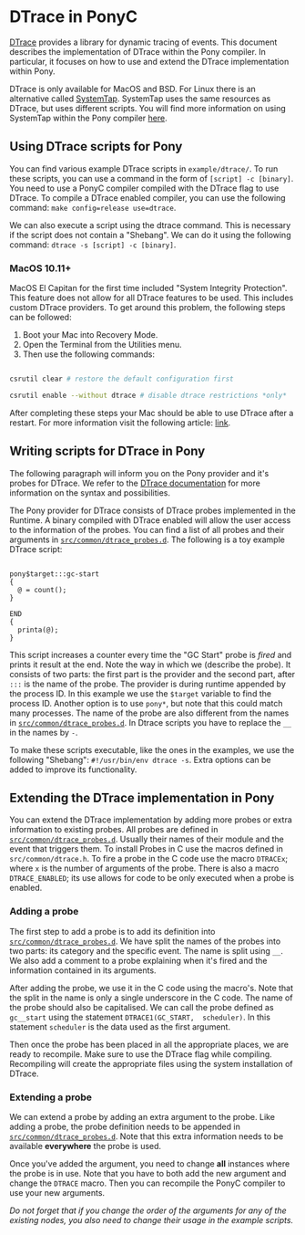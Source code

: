 # DTrace in PonyC

[DTrace](http://dtrace.org/guide/preface.html) provides a library for dynamic
tracing of events. This document describes the implementation of DTrace within
the Pony compiler. In particular, it focuses on how to use and extend the DTrace
implementation within Pony.

DTrace is only available for MacOS and BSD. For Linux there is an alternative
called [SystemTap](https://sourceware.org/systemtap/). SystemTap uses the same
resources as DTrace, but uses different scripts. You will find more information
on using SystemTap within the Pony compiler [here](../systemtap/README.md).

## Using DTrace scripts for Pony

You can find various example DTrace scripts in `example/dtrace/`. To run these
scripts, you can use a command in the form of `[script] -c [binary]`. You need
to use a PonyC compiler compiled with the DTrace flag to use DTrace. To compile
a DTrace enabled compiler, you can use the following command: `make
config=release use=dtrace`.

We can also execute a script using the dtrace command. This is necessary if the
script does not contain a "Shebang". We can do it using the following command:
`dtrace -s [script] -c [binary]`.

### MacOS 10.11+

MacOS El Capitan for the first time included "System Integrity Protection". This
feature does not allow for all DTrace features to be used. This includes custom
DTrace providers. To get around this problem, the following steps can be
followed:

1. Boot your Mac into Recovery Mode.
2. Open the Terminal from the Utilities menu.
3. Then use the following commands:

```bash

csrutil clear # restore the default configuration first

csrutil enable --without dtrace # disable dtrace restrictions *only*

```

After completing these steps your Mac should be able to use DTrace after a
restart. For more information visit the following article:
[link](http://internals.exposed/blog/dtrace-vs-sip.html).

## Writing scripts for DTrace in Pony

The following paragraph will inform you on the Pony provider and it's probes for
DTrace. We refer to the [DTrace
documentation](http://dtrace.org/guide/preface.html) for more information on the
syntax and possibilities.

The Pony provider for DTrace consists of DTrace probes implemented in the
Runtime. A binary compiled with DTrace enabled will allow the user access to the
information of the probes. You can find a list of all probes and their arguments
in [`src/common/dtrace_probes.d`](../../src/common/dtrace_probes.d).  The
following is a toy example DTrace script:

```

pony$target:::gc-start
{
  @ = count();
}

END
{
  printa(@);
}

```

This script increases a counter every time the "GC Start" probe is *fired* and
prints it result at the end. Note the way in which we (describe the probe). It
consists of two parts: the first part is the provider and the second part, after `:::`
is the name of the probe. The provider is during runtime appended by the process
ID. In this example we use the `$target` variable to find the process ID.
Another option is to use `pony*`, but note that this could match many processes.
The name of the probe are also different from the names in
[`src/common/dtrace_probes.d`](../../src/common/dtrace_probes.d). In Dtrace
scripts you have to replace the `__` in the names by `-`.

To make these scripts executable, like the ones in the examples, we use the
following "Shebang": `#!/usr/bin/env dtrace -s`. Extra options can be added to
improve its functionality.

## Extending the DTrace implementation in Pony

You can extend the DTrace implementation by adding more probes or extra
information to existing probes.  All probes are defined in
[`src/common/dtrace_probes.d`](../../src/common/dtrace_probes.d). Usually their
names of their module and the event that triggers them. To install Probes in C
use the macros defined in `src/common/dtrace.h`.  To fire a probe in the C code
use the macro `DTRACEx`; where `x` is the number of arguments of  the probe.
There is also a macro `DTRACE_ENABLED`; its use allows for code to be only
executed when a probe is enabled.

### Adding a probe

The first step to add a probe is to add its definition into
[`src/common/dtrace_probes.d`](../../src/common/dtrace_probes.d). We have split
the names of the probes into two parts: its category and the specific event. The
name is split using `__`. We also add a comment to a probe explaining when it's
fired and the information contained in its arguments.

After adding the probe, we use it in the C code using the macro's. Note that the
split in the name is only a single underscore in the C code. The name of the
probe should also be capitalised. We can call the probe defined as `gc__start`
using the statement `DTRACE1(GC_START,  scheduler)`. In this statement
`scheduler` is the data used as the first argument.

Then once the probe has been placed in all the appropriate places, we are ready
to recompile. Make sure to use the DTrace flag while compiling. Recompiling will
create the appropriate files using the system installation of DTrace.

### Extending a probe

We can extend a probe by adding an extra argument to the probe. Like adding a
probe, the probe definition needs to be appended in
[`src/common/dtrace_probes.d`](../../src/common/dtrace_probes.d). Note that this
extra information needs to be available **everywhere** the probe is used.

Once you've added the argument, you need to change **all** instances where the
probe is in use. Note that you have to both add the new argument and change the
`DTRACE` macro. Then you can recompile the PonyC compiler to use your new
arguments.

*Do not forget that if you change the order of the arguments for any of the
existing nodes, you also need to change their usage in the example scripts.*
